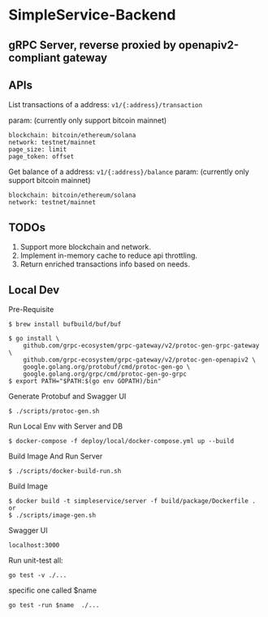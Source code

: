 # SimpleService-Backend
## gRPC Server, reverse proxied by openapiv2-compliant gateway


## APIs  
List transactions of a address: `v1/{:address}/transaction`

param: (currently only support bitcoin mainnet)
```
blockchain: bitcoin/ethereum/solana
network: testnet/mainnet
page_size: limit
page_token: offset
```

Get balance of a address: `v1/{:address}/balance`
param: (currently only support bitcoin mainnet)
```
blockchain: bitcoin/ethereum/solana
network: testnet/mainnet
```

## TODOs
1. Support more blockchain and network.
2. Implement in-memory cache to reduce api throttling.
3. Return enriched transactions info based on needs.

## Local Dev
Pre-Requisite
```
$ brew install bufbuild/buf/buf

$ go install \
    github.com/grpc-ecosystem/grpc-gateway/v2/protoc-gen-grpc-gateway \
    github.com/grpc-ecosystem/grpc-gateway/v2/protoc-gen-openapiv2 \
    google.golang.org/protobuf/cmd/protoc-gen-go \
    google.golang.org/grpc/cmd/protoc-gen-go-grpc
$ export PATH="$PATH:$(go env GOPATH)/bin"
```

Generate Protobuf and Swagger UI
```
$ ./scripts/protoc-gen.sh 
```

Run Local Env with Server and DB
```
$ docker-compose -f deploy/local/docker-compose.yml up --build
```

Build Image And Run Server
```
$ ./scripts/docker-build-run.sh
```
Build Image
```
$ docker build -t simpleservice/server -f build/package/Dockerfile .
or 
$ ./scripts/image-gen.sh
```

Swagger UI
```
localhost:3000
```

Run unit-test
all:
```
go test -v ./...
```
specific one called $name
```
go test -run $name  ./...
```


